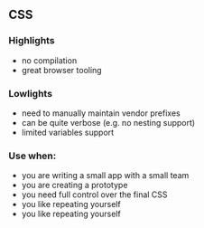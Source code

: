 ## CSS

### Highlights

- no compilation
- great browser tooling

### Lowlights

- need to manually maintain vendor prefixes
- can be quite verbose (e.g. no nesting support)
- limited variables support

### Use when:

- you are writing a small app with a small team
- you are creating a prototype
- you need full control over the final CSS
- you like repeating yourself
- you like repeating yourself
